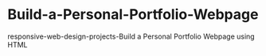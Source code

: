 # Build-a-Personal-Portfolio-Webpage
responsive-web-design-projects-Build a Personal Portfolio Webpage using HTML
